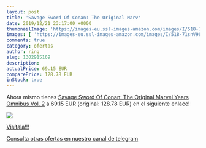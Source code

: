 ```yaml
---
layout: post
title: 'Savage Sword Of Conan: The Original Marv'
date: 2019/12/21 23:17:00 +0000
thumbnailImage: 'https://images-eu.ssl-images-amazon.com/images/I/518-71snV9L._SL200_.jpg'
images: [ 'https://images-eu.ssl-images-amazon.com/images/I/518-71snV9L._SL200_.jpg' ]
comments: true
category: ofertas
author: ring
slug: 1302915169
description:
actualPrice: 69.15 EUR
comparePrice: 128.78 EUR
inStock: true
---
```


Ahora mismo tienes [Savage Sword Of Conan: The Original Marvel Years Omnibus Vol. 2](https://www.amazon.com/dp/1302915169/?tag=redken08-20) a 69.15 EUR (original: 128.78 EUR) en el siguiente enlace!

[![](https://images-eu.ssl-images-amazon.com/images/I/518-71snV9L._SL200_.jpg)](https://www.amazon.com/dp/1302915169/?tag=redken08-20)

[Visítala!!!](https://www.amazon.com/dp/1302915169/?tag=redken08-20)

[Consulta otras ofertas en nuestro canal de telegram](https://t.me/s/ofertas25)
